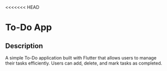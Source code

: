 <<<<<<< HEAD
# To-Do App

## Description
A simple To-Do application built with Flutter that allows users to manage their tasks efficiently. Users can add, delete, and mark tasks as completed.

